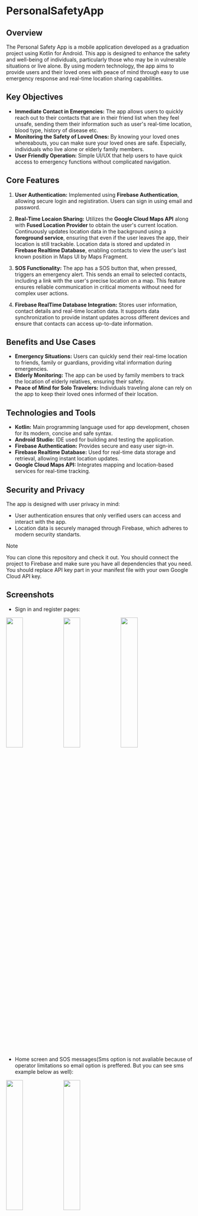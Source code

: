 # PersonalSafetyApp

## **Overview**

The Personal Safety App is a mobile application developed as a graduation project using Kotlin for Android. This app is designed to enhance the safety and well-being of individuals, particularly those who may be in vulnerable situations or live alone. By using modern technology, the app aims to provide users and their loved ones with peace of mind through easy to use emergency response and real-time location sharing capabilities.

## **Key Objectives**

- **Immediate Contact in Emergencies:** The app allows users to quickly reach out to their contacts that are in their friend list when they feel unsafe, sending them their information such as user's real-time location, blood type, history of disease etc.
- **Monitoring the Safety of Loved Ones:** By knowing your loved ones whereabouts, you can make sure your loved ones are safe. Especially, individuals who live alone or elderly family members.
- **User Friendly Operation:** Simple UI/UX that help users to have quick access to emergency functions without complicated navigation.

## **Core Features**

1. **User Authentication:** Implemented using **Firebase Authentication**, allowing secure login and registiration. Users can sign in using email and password.

2.  **Real-Time Locaion Sharing:** Utilizes the **Google Cloud Maps API** along with **Fused Location Provider** to obtain the user's current location. Continuously updates location data in the background using a **foreground service**, ensuring that even if the user leaves the app, their location is still trackable. Location data is stored and updated in **Firebase Realtime Database**, enabling contacts to view the user's last known position in Maps UI by Maps Fragment.

3. **SOS Functionality:** The app has a SOS button that, when pressed, triggers an emergency alert. This sends an email to selected contacts, including a link with the user's precise location on a map. This feature ensures reliable communication in critical moments without need for complex user actions.

4. **Firebase RealTime Database Integration:** Stores user information, contact details and real-time location data. It supports data synchronization to provide instant updates across different devices and ensure that contacts can access up-to-date information.

## **Benefits and Use Cases**

- **Emergency Situations:** Users can quickly send their real-time location to friends, family or guardians, providing vital information during emergencies.
- **Elderly Monitoring:** The app can be used by family members to track the location of elderly relatives, ensuring their safety.
- **Peace of Mind for Solo Travelers:** Individuals traveling alone can rely on the app to keep their loved ones informed of their location.

## **Technologies and Tools**

- **Kotlin:** Main programming language used for app development, chosen for its modern, concise and safe syntax.
- **Android Studio:** IDE used for building and testing the application.
- **Firebase Authentication:** Provides secure and easy user sign-in.
- **Firebase Realtime Database:** Used for real-time data storage and retrieval, allowing instant location updates.
- **Google Cloud Maps API:** Integrates mapping and location-based services for real-time tracking.

## **Security and Privacy**

The app is designed with user privacy in mind:
- User authentication ensures that only verified users can access and interact with the app.
- Location data is securely managed through Firebase, which adheres to modern security standarts.



>[!NOTE]
>You can clone this repository and check it out. You should connect the project to Firebase and make sure you have all dependencies that you need. You should replace API key part in your manifest file with your own Google Cloud API key.

## **Screenshots**

- Sign in and register pages:
<p>
    <img src="https://github.com/cigdeemtok/PersonalSafetyApp/blob/main/images/sign_in.jpg" width="30%">
    <img src="https://github.com/cigdeemtok/PersonalSafetyApp/blob/main/images/register.jpg" width="30%">
    <img src="https://github.com/cigdeemtok/PersonalSafetyApp/blob/main/images/register_info.jpg" width="30%">
</p>

- Home screen and SOS messages(Sms option is not avaliable because of operator limitations so email option is preffered. But you can see sms example below as well):
<p>
    <img src="https://github.com/cigdeemtok/PersonalSafetyApp/blob/main/images/sos_email.jpg" width="30%">
    <img src="https://github.com/cigdeemtok/PersonalSafetyApp/blob/main/images/sms_sos.jpeg" width="30%">
</p>
<img src="https://github.com/cigdeemtok/PersonalSafetyApp/blob/main/images/home_screen.jpg" width="30%">

- Friends screen:
<p>
    <img src="https://github.com/cigdeemtok/PersonalSafetyApp/blob/main/images/friends_screen.jpg" width="30%">
    <img src="https://github.com/cigdeemtok/PersonalSafetyApp/blob/main/images/friend_request_alert.jpg" width="30%">
    <img src="https://github.com/cigdeemtok/PersonalSafetyApp/blob/main/images/see_friend_profile.jpg" width="30%">
</p>

  - Location tracking and location service in friends screen:
    
<img src="https://github.com/cigdeemtok/PersonalSafetyApp/blob/main/images/location_service.jpeg" width="30%">
<img src="https://github.com/cigdeemtok/PersonalSafetyApp/blob/main/images/map_friend_location.jpeg" width="30%">

- Notifications and profile screen:
<p>
  <img src="https://github.com/cigdeemtok/PersonalSafetyApp/blob/main/images/friend_request_notificaiton.jpg" width="30%">
  <img src="https://github.com/cigdeemtok/PersonalSafetyApp/blob/main/images/user_profile_screen.jpg" width="30%">
</p>

- Database structures for friends, user informations, requests and locations respectively:
 <p>
  <img src="https://github.com/cigdeemtok/PersonalSafetyApp/blob/main/images/friend_db.png" width="30%">
  <img src="https://github.com/cigdeemtok/PersonalSafetyApp/blob/main/images/userInfo_db.png" width="30%">
</p>
<p>
  <img src="https://github.com/cigdeemtok/PersonalSafetyApp/blob/main/images/request_db.png" width="30%">
  <img src="https://github.com/cigdeemtok/PersonalSafetyApp/blob/main/images/location_db.png" width="30%"> 
</p>

- Navigation graph of app:
<p>
  <img src="https://github.com/cigdeemtok/PersonalSafetyApp/blob/main/images/nav_graph.png" width="30%">
</p>
